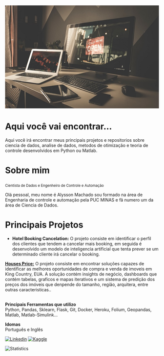 
[![Image](https://github.com/alyssonvidal/alyssonvidal/blob/main/image.jpg)](https://www.github.com/alyssonvidal/)

# Aqui você vai encontrar...

Aqui você irá encontrar meus principais projetos e repositorios sobre ciencia de dados, analise de dados, metodos de otimização e teoria de controle desenvolvidos em Python ou Matlab.<br>

# Sobre mim
<sub>Cientista de Dados e Engenheiro de Controle e Automação</sub>

Olá pessoal, meu nome é Alysson Machado sou formado na área de Engenharia de controle e automação pela PUC MINAS e fã numero um da área de Ciencia de Dados.<br>

# Principais Projetos

* **Hotel Booking Cancelation:**
  O projeto consiste em identificar o perfil dos clientes que tendem a cancelar mais booking, em seguida é desenvolvido um modelo de inteligencia artificial que tenta prever se um determinado cliente irá cancelar o booking.
  
**[Houses Price:](https://github.com/alyssonvidal/House-Rocket-Sales#readme)** 
 O projeto consiste em encontrar soluções capazes de identificar as melhores oportunidades de compra e venda de imoveis em King Country, EUA. A solução contém insights de negócio, dashboards que contém tabelas, graficos e mapas iterativos e um sistema de predição dos preços dos imóveis que denpende do tamanho, região, arquitera, entre outras caracteristicas.. <br><br>

**Principais Ferramentas que utilizo**<br>
 Python, Pandas, Sklearn, Flask, Git, Docker, Heroku, Folium, Geopandas, Matlab, Matlab-Simulink...<br>
 
 **Idomas**<br>
Português e Inglês<br>

[![Linkedin](https://img.shields.io/badge/LinkedIn-0077B5?style=for-the-badge&logo=linkedin&logoColor=white)](https://www.linkedin.com/in/alyssonmach/)
[![Kaggle](https://img.shields.io/badge/Kaggle-20BEFF?style=for-the-badge&logo=Kaggle&logoColor=white)](https://www.kaggle.com/alyssonvidal/)


![Statistics](https://github-readme-stats.vercel.app/api?username=alyssonvidal&count_private=true)










